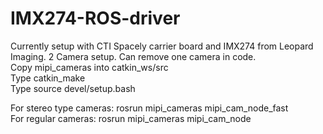 # IMX274-ROS-driver
Currently setup with CTI Spacely carrier board and IMX274 from Leopard Imaging. 2 Camera setup. Can remove one camera in code.  
Copy mipi_cameras into catkin_ws/src  
Type catkin_make  
Type source devel/setup.bash  

For stereo type cameras: rosrun mipi_cameras mipi_cam_node_fast  
For regular cameras: rosrun mipi_cameras mipi_cam_node  

